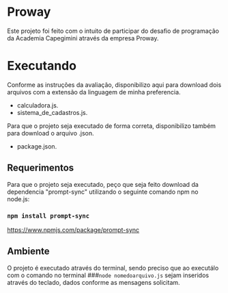 # Proway

Este projeto foi feito com o intuito de participar do desafio de programação da Academia Capegimini através da empresa Proway.

# Executando

Conforme as instruções da avaliação, disponibilizo aqui para download dois arquivos com a extensão da linguagem de minha preferencia.
- calculadora.js.
- sistema_de_cadastros.js.

Para que o projeto seja executado de forma correta, disponibilizo também para download o arquivo .json.
- package.json.

## Requerimentos
Para que o projeto seja executado, peço que seja feito download da dependencia "prompt-sync" utilizando o seguinte comando npm no node.js:
### `npm install prompt-sync`

https://www.npmjs.com/package/prompt-sync

## Ambiente
O projeto é executado através do terminal, sendo preciso que ao executálo com o comando no terminal ###`node nomedoarquivo.js` sejam 
inseridos através do teclado, dados conforme as mensagens solicitam.

